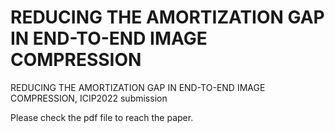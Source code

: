 # REDUCING THE AMORTIZATION GAP IN END-TO-END IMAGE COMPRESSION
REDUCING THE AMORTIZATION GAP IN END-TO-END IMAGE COMPRESSION, ICIP2022 submission

Please check the pdf file to reach the paper.
